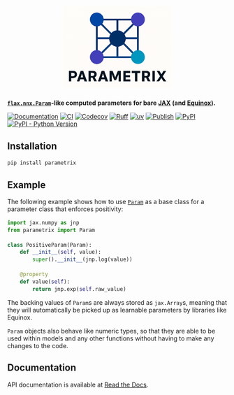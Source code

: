 # <div align="center">[<img src="https://raw.githubusercontent.com/gerlero/parametrix/main/logo.png" alt="Parametrix logo" width=250></img>](https://github.com/gerlero/parametrix/)</div>

**[`flax.nnx.Param`](https://flax.readthedocs.io/en/latest/api_reference/flax.nnx/variables.html#flax.nnx.Param)-like computed parameters for bare [JAX](https://github.com/jax-ml/jax) (and [Equinox](https://github.com/patrick-kidger/equinox)).**

[![Documentation](https://img.shields.io/readthedocs/parametrix)](https://parametrix.readthedocs.io/)
[![CI](https://github.com/gerlero/parametrix/actions/workflows/ci.yml/badge.svg)](https://github.com/gerlero/parametrix/actions/workflows/ci.yml)
[![Codecov](https://codecov.io/gh/gerlero/parametrix/branch/main/graph/badge.svg)](https://codecov.io/gh/gerlero/parametrix)
[![Ruff](https://img.shields.io/endpoint?url=https://raw.githubusercontent.com/astral-sh/ruff/main/assets/badge/v2.json)](https://github.com/astral-sh/ruff)
[![uv](https://img.shields.io/endpoint?url=https://raw.githubusercontent.com/astral-sh/uv/main/assets/badge/v0.json)](https://github.com/astral-sh/uv)
[![Publish](https://github.com/gerlero/parametrix/actions/workflows/pypi-publish.yml/badge.svg)](https://github.com/gerlero/parametrix/actions/workflows/pypi-publish.yml)
[![PyPI](https://img.shields.io/pypi/v/parametrix)](https://pypi.org/project/parametrix/)
[![PyPI - Python Version](https://img.shields.io/pypi/pyversions/parametrix)](https://pypi.org/project/parametrix/)


## Installation

```bash
pip install parametrix
```

## Example

The following example shows how to use [`Param`](https://parametrix.readthedocs.io) as a base class for a parameter class that enforces positivity:

```python
import jax.numpy as jnp
from parametrix import Param

class PositiveParam(Param):
    def __init__(self, value):
        super().__init__(jnp.log(value))

    @property
    def value(self):
        return jnp.exp(self.raw_value)
```

The backing values of `Param`s are always stored as `jax.Array`s, meaning that they will automatically be picked up as learnable parameters by libraries like Equinox.

`Param` objects also behave like numeric types, so that they are able to be used within models and any other functions without having to make any changes to the code.

## Documentation

API documentation is available at [Read the Docs](https://parametrix.readthedocs.io/).
